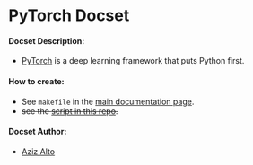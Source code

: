 PyTorch Docset
==================

#### Docset Description:

- [PyTorch](http://pytorch.org/) is a deep learning framework that puts Python first.

#### How to create:

- See `makefile` in the [main documentation page](https://github.com/pytorch/pytorch/blob/master/docs/Makefile).
- ~~see the [script in this repo](https://github.com/iamaziz/PyTorch-docset).~~

#### Docset Author:

- [Aziz Alto](https://github.com/iamaziz)
